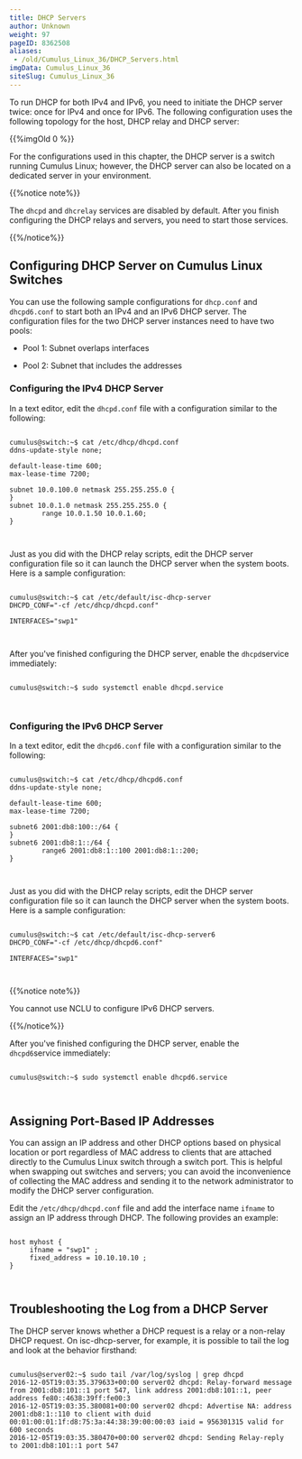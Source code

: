 ```yaml
---
title: DHCP Servers
author: Unknown
weight: 97
pageID: 8362508
aliases:
 - /old/Cumulus_Linux_36/DHCP_Servers.html
imgData: Cumulus_Linux_36
siteSlug: Cumulus_Linux_36
---
```

To run DHCP for both IPv4 and IPv6, you need to initiate the DHCP server
twice: once for IPv4 and once for IPv6. The following configuration uses
the following topology for the host, DHCP relay and DHCP server:

{{%imgOld 0 %}}

For the configurations used in this chapter, the DHCP server is a switch
running Cumulus Linux; however, the DHCP server can also be located on a
dedicated server in your environment.

{{%notice note%}}

The `dhcpd` and `dhcrelay` services are disabled by default. After you
finish configuring the DHCP relays and servers, you need to start those
services.

{{%/notice%}}

## Configuring DHCP Server on Cumulus Linux Switches

You can use the following sample configurations for `dhcp.conf` and
`dhcpd6.conf` to start both an IPv4 and an IPv6 DHCP server. The
configuration files for the two DHCP server instances need to have two
pools:

  - Pool 1: Subnet overlaps interfaces

  - Pool 2: Subnet that includes the addresses

### Configuring the IPv4 DHCP Server

In a text editor, edit the `dhcpd.conf` file with a configuration
similar to the following:

``` 
                   
cumulus@switch:~$ cat /etc/dhcp/dhcpd.conf
ddns-update-style none;
 
default-lease-time 600;
max-lease-time 7200;
 
subnet 10.0.100.0 netmask 255.255.255.0 {
}
subnet 10.0.1.0 netmask 255.255.255.0 {
        range 10.0.1.50 10.0.1.60;
}
   
    
```

Just as you did with the DHCP relay scripts, edit the DHCP server
configuration file so it can launch the DHCP server when the system
boots. Here is a sample configuration:

``` 
                   
cumulus@switch:~$ cat /etc/default/isc-dhcp-server
DHCPD_CONF="-cf /etc/dhcp/dhcpd.conf"
 
INTERFACES="swp1"
   
    
```

After you've finished configuring the DHCP server, enable the ` dhcpd
 `service immediately:

``` 
                   
cumulus@switch:~$ sudo systemctl enable dhcpd.service
   
    
```

### Configuring the IPv6 DHCP Server

In a text editor, edit the `dhcpd6.conf` file with a configuration
similar to the following:

``` 
                   
cumulus@switch:~$ cat /etc/dhcp/dhcpd6.conf
ddns-update-style none;
 
default-lease-time 600;
max-lease-time 7200;
 
subnet6 2001:db8:100::/64 {
}
subnet6 2001:db8:1::/64 {
        range6 2001:db8:1::100 2001:db8:1::200;
}
   
    
```

Just as you did with the DHCP relay scripts, edit the DHCP server
configuration file so it can launch the DHCP server when the system
boots. Here is a sample configuration:

``` 
                   
cumulus@switch:~$ cat /etc/default/isc-dhcp-server6
DHCPD_CONF="-cf /etc/dhcp/dhcpd6.conf"
 
INTERFACES="swp1"
   
    
```

{{%notice note%}}

You cannot use NCLU to configure IPv6 DHCP servers.

{{%/notice%}}

After you've finished configuring the DHCP server, enable the`  dhcpd6
 `service immediately:

``` 
                   
cumulus@switch:~$ sudo systemctl enable dhcpd6.service
   
    
```

## Assigning Port-Based IP Addresses

You can assign an IP address and other DHCP options based on physical
location or port regardless of MAC address to clients that are attached
directly to the Cumulus Linux switch through a switch port. This is
helpful when swapping out switches and servers; you can avoid the
inconvenience of collecting the MAC address and sending it to the
network administrator to modify the DHCP server configuration.

Edit the `/etc/dhcp/dhcpd.conf` file and add the interface name `ifname`
to assign an IP address through DHCP. The following provides an example:

``` 
                   
host myhost {
     ifname = "swp1" ;
     fixed_address = 10.10.10.10 ;
}
   
    
```

## Troubleshooting the Log from a DHCP Server

The DHCP server knows whether a DHCP request is a relay or a non-relay
DHCP request. On isc-dhcp-server, for example, it is possible to tail
the log and look at the behavior firsthand:

``` 
                   
cumulus@server02:~$ sudo tail /var/log/syslog | grep dhcpd
2016-12-05T19:03:35.379633+00:00 server02 dhcpd: Relay-forward message from 2001:db8:101::1 port 547, link address 2001:db8:101::1, peer address fe80::4638:39ff:fe00:3
2016-12-05T19:03:35.380081+00:00 server02 dhcpd: Advertise NA: address 2001:db8:1::110 to client with duid 00:01:00:01:1f:d8:75:3a:44:38:39:00:00:03 iaid = 956301315 valid for 600 seconds
2016-12-05T19:03:35.380470+00:00 server02 dhcpd: Sending Relay-reply to 2001:db8:101::1 port 547
   
    
```

